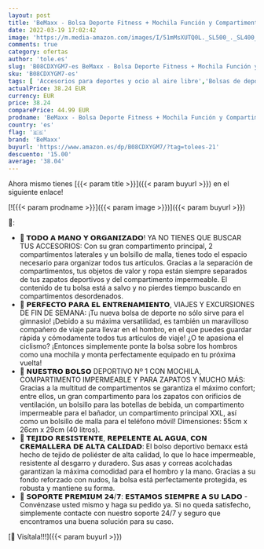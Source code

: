 ```yaml
---
layout: post
title: 'BeMaxx - Bolsa Deporte Fitness + Mochila Función y Compartimento para Zapatos: Separada Seco y Humedo | 40L Deportivo Viaje Gimnasio Natacion Fin de Semana Travel Duffle Bag Equipaje Mano Negro | Hombre Mujer'
date: 2022-03-19 17:02:42
image: 'https://m.media-amazon.com/images/I/51mMsXUTQ0L._SL500_._SL400_.jpg'
comments: true
category: ofertas
author: 'tole.es'
slug: 'B08CDXYGM7-es BeMaxx - Bolsa Deporte Fitness + Mochila Función y...'
sku: 'B08CDXYGM7-es'
tags: [ 'Accesorios para deportes y ocio al aire libre','Bolsas de deporte','Bolsas de gimnasia','Deportes y aire libre','bemaxx','mochila', ]
actualPrice: 38.24 EUR
currency: EUR
price: 38.24
comparePrice: 44.99 EUR
prodname: 'BeMaxx - Bolsa Deporte Fitness + Mochila Función y Compartimento para Zapatos: Separada Seco y Humedo | 40L Deportivo Viaje Gimnasio Natacion Fin de Semana Travel Duffle Bag Equipaje Mano Negro | Hombre Mujer'
country: 'es'
flag: '🇪🇸'
brand: 'BeMaxx'
buyurl: 'https://www.amazon.es/dp/B08CDXYGM7/?tag=tolees-21'
descuento: '15.00'
average: '38.04'
---
```


Ahora mismo tienes [{{< param title >}}]({{< param buyurl >}}) en el siguiente enlace!

[![{{< param prodname >}}]({{< param image >}})]({{< param buyurl >}})

🔎:

- 🎒 𝗧𝗢𝗗𝗢 𝗔 𝗠𝗔𝗡𝗢 𝗬 𝗢𝗥𝗚𝗔𝗡𝗜𝗭𝗔𝗗𝗢! YA NO TIENES QUE BUSCAR TUS ACCESORIOS: Con su gran compartimento principal, 2 compartimentos laterales y un bolsillo de malla, tienes todo el espacio necesario para organizar todos tus artículos. Gracias a la separación de compartimentos, tus objetos de valor y ropa están siempre separados de tus zapatos deportivos y del compartimento impermeable. El contenido de tu bolsa está a salvo y no pierdes tiempo buscando en compartimentos desordenados.
- 🎒 𝗣𝗘𝗥𝗙𝗘𝗖𝗧𝗢 𝗣𝗔𝗥𝗔 𝗘𝗟 𝗘𝗡𝗧𝗥𝗘𝗡𝗔𝗠𝗜𝗘𝗡𝗧𝗢, VIAJES Y EXCURSIONES DE FIN DE SEMANA: ¡Tu nueva bolsa de deporte no sólo sirve para el gimnasio! ¡Debido a su máxima versatilidad, es también un maravilloso compañero de viaje para llevar en el hombro, en el que puedes guardar rápida y cómodamente todos tus artículos de viaje! ¿O te apasiona el ciclismo? ¡Entonces simplemente ponte la bolsa sobre los hombros como una mochila y monta perfectamente equipado en tu próxima vuelta!
- 🎒 𝗡𝗨𝗘𝗦𝗧𝗥𝗢 𝗕𝗢𝗟𝗦𝗢 DEPORTIVO Nº 1 CON MOCHILA, COMPARTIMENTO IMPERMEABLE Y PARA ZAPATOS Y MUCHO MÁS: Gracias a la multitud de compartimentos se garantiza el máximo confort; entre ellos, un gran compartimento para los zapatos con orificios de ventilación, un bolsillo para las botellas de bebida, un compartimento impermeable para el bañador, un compartimento principal XXL, así como un bolsillo de malla para el teléfono móvil! Dimensiones: 55cm x 26cm x 29cm (40 litros).
- 🎒 𝗧𝗘𝗝𝗜𝗗𝗢 𝗥𝗘𝗦𝗜𝗦𝗧𝗘𝗡𝗧𝗘, 𝗥𝗘𝗣𝗘𝗟𝗘𝗡𝗧𝗘 𝗔𝗟 𝗔𝗚𝗨𝗔, 𝗖𝗢𝗡 𝗖𝗥𝗘𝗠𝗔𝗟𝗟𝗘𝗥𝗔 𝗗𝗘 𝗔𝗟𝗧𝗔 𝗖𝗔𝗟𝗜𝗗𝗔𝗗: El bolso deportivo bemaxx está hecho de tejido de poliéster de alta calidad, lo que lo hace impermeable, resistente al desgarro y duradero. Sus asas y correas acolchadas garantizan la máxima comodidad para el hombro y la mano. Gracias a su fondo reforzado con nudos, la bolsa está perfectamente protegida, es robusta y mantiene su forma.
- 🎒 𝗦𝗢𝗣𝗢𝗥𝗧𝗘 𝗣𝗥𝗘𝗠𝗜𝗨𝗠 𝟮𝟰/𝟳: 𝗘𝗦𝗧𝗔𝗠𝗢𝗦 𝗦𝗜𝗘𝗠𝗣𝗥𝗘 𝗔 𝗦𝗨 𝗟𝗔𝗗𝗢 - Convénzase usted mismo y haga su pedido ya. Si no queda satisfecho, simplemente contacte con nuestro soporte 24/7 y seguro que encontramos una buena solución para su caso.

[🛒 Visítala!!!]({{< param buyurl >}})
